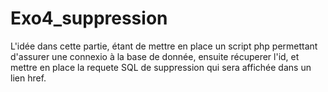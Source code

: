 # Exo4_suppression

L'idée dans cette partie, étant de mettre en place un script php permettant d'assurer une connexio à la base de donnée, ensuite récuperer l'id, et mettre en place la requete SQL de suppression qui sera affichée dans un lien href.
